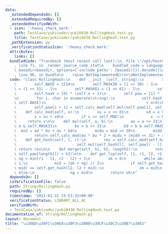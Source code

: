 ```yaml
---
data:
  _extendedDependsOn: []
  _extendedRequiredBy: []
  _extendedVerifiedWith:
  - icon: ':heavy_check_mark:'
    path: TestCase/yukicoder/yuki0430.RollingHash.test.py
    title: TestCase/yukicoder/yuki0430.RollingHash.test.py
  _pathExtension: py
  _verificationStatusIcon: ':heavy_check_mark:'
  attributes:
    links: []
  bundledCode: "Traceback (most recent call last):\n  File \"/opt/hostedtoolcache/Python/3.9.1/x64/lib/python3.9/site-packages/onlinejudge_verify/documentation/build.py\"\
    , line 71, in _render_source_code_stat\n    bundled_code = language.bundle(stat.path,\
    \ basedir=basedir, options={'include_paths': [basedir]}).decode()\n  File \"/opt/hostedtoolcache/Python/3.9.1/x64/lib/python3.9/site-packages/onlinejudge_verify/languages/python.py\"\
    , line 96, in bundle\n    raise NotImplementedError\nNotImplementedError\n"
  code: "class RollingHash:\n    def __init__(self, string):\n        self.n = len(string)\n\
    \        self.BASE = 1234\n        self.MASK30 = (1 << 30) - 1\n        self.MASK31\
    \ = (1 << 31) - 1\n        self.MASK61 = (1 << 61) - 1\n        self.MOD = self.MASK61\n\
    \        self.hash = [0] * (self.n + 1)\n        self.pow = [1] * (self.n + 1)\n\
    \n        for i, char in enumerate(string):\n            self.hash[i + 1] = self.calc_mod(self.mul(self.hash[i],\
    \ self.BASE)\n                                             + ord(char))\n    \
    \        self.pow[i + 1] = self.calc_mod(self.mul(self.pow[i], self.BASE))\n\n\
    \    def calc_mod(self, x):\n        xu = x >> 61\n        xd = x & self.MASK61\n\
    \        x = xu + xd\n        if x >= self.MOD:\n            x -= MASK61\n   \
    \     return x\n\n    def mul(self, a, b):\n        au = a >> 31\n        ad =\
    \ a & self.MASK31\n        bu = b >> 31\n        bd = b & self.MASK31\n      \
    \  mid = ad * bu + au * bd\n        midu = mid >> 30\n        midd = mid & self.MASK30\n\
    \        return self.calc_mod(au * bu * 2 + midu + (midd << 31) + ad * bd)\n\n\
    \    def get_hash(self, l, r):\n        res = self.calc_mod(self.hash[r]\n   \
    \                         - self.mul(self.hash[l], self.pow[r - l]))\n       \
    \ return res\n\n    def merge(self, h1, h2, length2):\n        return self.calc_mod(self.mul(h1,\
    \ self.pow[length2]) + h2)\n\n    def get_lcp(self, l1, r1, l2, r2):\n       \
    \ ng = min(r1 - l1, r2 - l2) + 1\n        ok = 0\n        while abs(ok - ng) >\
    \ 1:\n            mid = (ok + ng) // 2\n            if self.get_hash(l1, l1 +\
    \ mid) == self.get_hash(l2, l2 + mid):\n                ok = mid\n           \
    \ else:\n                ng = mid\n        return ok\n"
  dependsOn: []
  isVerificationFile: false
  path: String/RollingHash.py
  requiredBy: []
  timestamp: '2021-01-22 23:53:32+09:00'
  verificationStatus: LIBRARY_ALL_AC
  verifiedWith:
  - TestCase/yukicoder/yuki0430.RollingHash.test.py
documentation_of: String/RollingHash.py
layout: document
title: "\u30ED\u30FC\u30EA\u30F3\u30B0\u30CF\u30C3\u30B7\u30E5"
---
```

